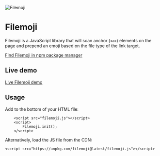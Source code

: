 ![Filemoji](https://github.com/user-attachments/assets/6183a0f0-1fdd-49f3-8395-b2d6422b9748)

# Filemoji

Filemoji is a JavaScript library that will scan anchor (`<a>`) elements on the page
and prepend an emoji based on the file type of the link target.

[Find Filemoji in npm package manager](https://www.npmjs.com/package/filemoji)

## Live demo

[Live Filemoji demo](https://ruscoe.org/filemoji/)

## Usage

Add to the bottom of your HTML file:

```
    <script src="filemoji.js"></script>
    <script>
        Filemoji.init();
    </script>
```

Alternatively, load the JS file from the CDN:

`<script src="https://unpkg.com/filemoji@latest/filemoji.js"></script>`
